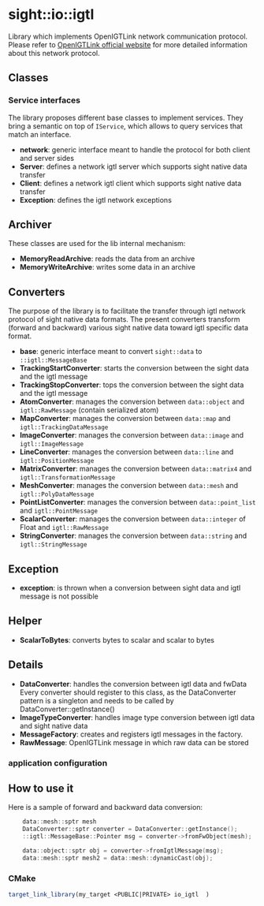 # sight::io::igtl

Library which implements OpenIGTLink network communication protocol.  
Please refer to [OpenIGTLink official website](http://openigtlink.org/) for more detailed information about this network protocol.

## Classes

### Service interfaces

The library proposes different base classes to implement services. They bring a semantic on top of `IService`, which allows to query services that match an interface.

- **network**: generic interface meant to handle the protocol for both client and server sides
- **Server**: defines a network igtl server which supports sight native data transfer
- **Client**: defines a network igtl client which supports sight native data transfer
- **Exception**: defines the igtl network exceptions

## Archiver

These classes are used for the lib internal mechanism:

- **MemoryReadArchive**: reads the data from an archive 
- **MemoryWriteArchive**: writes some data in an archive

## Converters

The purpose of the library is to facilitate the transfer through igtl network protocol of sight native data formats. 
The present converters transform (forward and backward) various sight native data toward igtl specific data format.

- **base**: generic interface meant to convert `sight::data` to `::igtl::MessageBase`
- **TrackingStartConverter**: starts the conversion between the sight data and the igtl message
- **TrackingStopConverter**: tops the conversion between the sight data and the igtl message
- **AtomConverter**: manages the conversion between `data::object` and `igtl::RawMessage` (contain serialized atom)
- **MapConverter**: manages the conversion between `data::map` and `igtl::TrackingDataMessage`
- **ImageConverter**: manages the conversion between `data::image` and `igtl::ImageMessage`
- **LineConverter**: manages the conversion between `data::line` and `igtl::PositionMessage`
- **MatrixConverter**: manages the conversion between `data::matrix4` and `igtl::TransformationMessage`
- **MeshConverter**: manages the conversion between `data::mesh` and `igtl::PolyDataMessage`
- **PointListConverter**: manages the conversion between `data::point_list` and `igtl::PointMessage`
- **ScalarConverter**: manages the conversion between `data::integer` of Float and `igtl::RawMessage`
- **StringConverter**: manages the conversion between `data::string` and `igtl::StringMessage`

## Exception

- **exception**: is thrown when a conversion between sight data and igtl message is not possible 

## Helper

- **ScalarToBytes**: converts bytes to scalar and scalar to bytes

## Details

- **DataConverter**:  handles the conversion between igtl data and fwData
  Every converter should register to this class, as the DataConverter pattern is a singleton and needs to be called by DataConverter::getInstance()
- **ImageTypeConverter**: handles image type conversion between igtl data and sight native data
- **MessageFactory**: creates and registers igtl messages in the factory.
- **RawMessage**: OpenIGTLink message in which raw data can be stored


### application configuration

## How to use it

Here is a sample of forward and backward data conversion:

```c++
    data::mesh::sptr mesh  
    DataConverter::sptr converter = DataConverter::getInstance();
    ::igtl::MessageBase::Pointer msg = converter->fromFwObject(mesh);

    data::object::sptr obj = converter->fromIgtlMessage(msg);
    data::mesh::sptr mesh2 = data::mesh::dynamicCast(obj);
```

### CMake

```cmake
target_link_library(my_target <PUBLIC|PRIVATE> io_igtl  )
```



